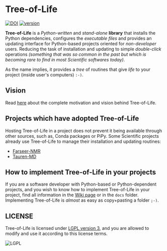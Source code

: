# Tree-of-Life

[![DOI](https://zenodo.org/badge/162114154.svg)](https://zenodo.org/badge/latestdoi/162114154) [![version](https://img.shields.io/static/v1.svg?label=version&message=1.1.2&color=green)](https://zenodo.org/badge/latestdoi/162114154)

**Tree-of-Life** is a _Python-written_ and _stand-alone_ **library** that installs the Python dependencies, configures the _executable files_ and provides an updating interface for Python-based projects oriented for *non-developer* users. Reducing the task of installation and updating to simple *double-click* operations *(something that was so common in the past but which is becoming rare to find in most Scientific softwares today)*.

As the name implies, it provides a _tree_ of routines that give _life_ to your project (inside user's computers) `:-)`.

## Vision

Read [here](https://github.com/joaomcteixeira/Tree-of-Life/blob/master/VISION.md) about the complete motivation and vision behind Tree-of-Life.

## Projects which have adopted Tree-of-Life

Hosting Tree-of-Life in a project does not prevent it being available through other sources, such as, Conda packages or PiPy. Some Scientific projects already use Tree-of-Life to manage their installation and updating routines:

- [Farseer-NMR](https://github.com/Farseer-NMR/FarSeer-NMR)
- [Tauren-MD](https://github.com/joaomcteixeira/Tauren-MD)

## How to implement Tree-of-Life in your projects

If you are a software developer with Python-based or Python-dependent projects, and you wish to know how to implement Tree-of-Life in your project, find all information in the [Wiki page](https://github.com/joaomcteixeira/Tree-of-Life/wiki) or in the `docs` folder. Implementing Tree-of-Life is *almost* as easy as copy+pasting a folder `;-)`.

## LICENSE

Tree-of-Life is licensed under [LGPL version 3](https://github.com/joaomcteixeira/Tree-of-Life/blob/master/LICENSE), and you are allowed to modify and use it according to this license terms.

![LGPL](https://www.gnu.org/graphics/lgplv3-with-text-154x68.png)
